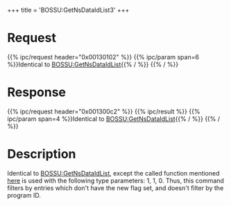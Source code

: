 +++
title = 'BOSSU:GetNsDataIdList3'
+++

# Request

{{% ipc/request header="0x00130102" %}}
{{% ipc/param span=6 %}}Identical to [BOSSU:GetNsDataIdList](BOSSU:GetNsDataIdList "wikilink"){{% / %}}
{{% / %}}

# Response

{{% ipc/request header="0x001300c2" %}}
{{% ipc/result %}}
{{% ipc/param span=4 %}}Identical to [BOSSU:GetNsDataIdList](BOSSU:GetNsDataIdList "wikilink"){{% / %}}
{{% / %}}

# Description

Identical to [BOSSU:GetNsDataIdList](BOSSU:GetNsDataIdList "wikilink"), except the called function mentioned [here](BOSSU:GetNsDataIdList#internals "wikilink") is used with the following type parameters: 1, 1, 0. Thus, this command filters by entries which don't have the new flag set, and doesn't filter by the program ID.
